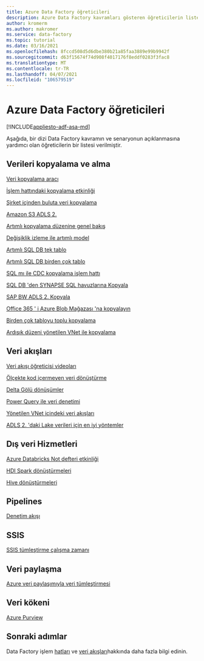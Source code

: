 ```yaml
---
title: Azure Data Factory öğreticileri
description: Azure Data Factory kavramları gösteren öğreticilerin listesi
author: kromerm
ms.author: makromer
ms.service: data-factory
ms.topic: tutorial
ms.date: 03/16/2021
ms.openlocfilehash: 8fccd508d5d6dbe380b21a85faa3889e99b9942f
ms.sourcegitcommit: d63f15674f74d908f4017176f8eddf0283f3fac8
ms.translationtype: MT
ms.contentlocale: tr-TR
ms.lasthandoff: 04/07/2021
ms.locfileid: "106579519"
---
```

# <a name="azure-data-factory-tutorials"></a>Azure Data Factory öğreticileri

[!INCLUDE[appliesto-adf-asa-md](includes/appliesto-adf-asa-md.md)]

Aşağıda, bir dizi Data Factory kavramın ve senaryonun açıklanmasına yardımcı olan öğreticilerin bir listesi verilmiştir.

## <a name="copy-and-ingest-data"></a>Verileri kopyalama ve alma

[Veri kopyalama aracı](tutorial-copy-data-tool.md)

[İşlem hattındaki kopyalama etkinliği](tutorial-copy-data-portal.md)

[Şirket içinden buluta veri kopyalama](tutorial-hybrid-copy-data-tool.md)

[Amazon S3 ADLS 2.](load-azure-data-lake-storage-gen2.md)

[Artımlı kopyalama düzenine genel bakış](tutorial-incremental-copy-overview.md)

[Değişiklik izleme ile artımlı model](tutorial-incremental-copy-change-tracking-feature-portal.md)

[Artımlı SQL DB tek tablo](tutorial-incremental-copy-portal.md)

[Artımlı SQL DB birden çok tablo](tutorial-incremental-copy-multiple-tables-portal.md)

[SQL mı ile CDC kopyalama işlem hattı](tutorial-incremental-copy-change-data-capture-feature-portal.md)

[SQL DB 'den SYNAPSE SQL havuzlarına Kopyala](load-azure-sql-data-warehouse.md)

[SAP BW ADLS 2. Kopyala](load-sap-bw-data.md)

[Office 365 ' i Azure Blob Mağazası 'na kopyalayın](load-office-365-data.md)

[Birden çok tabloyu toplu kopyalama](tutorial-bulk-copy-portal.md)

[Ardışık düzeni yönetilen VNet ile kopyalama](tutorial-copy-data-portal-private.md)

## <a name="data-flows"></a>Veri akışları

[Veri akışı öğreticisi videoları](data-flow-tutorials.md)

[Ölçekte kod içermeyen veri dönüştürme](tutorial-data-flow.md)

[Delta Gölü dönüşümler](tutorial-data-flow-delta-lake.md)

[Power Query ile veri denetimi](wrangling-tutorial.md)

[Yönetilen VNet içindeki veri akışları](tutorial-data-flow-private.md)

[ADLS 2. 'daki Lake verileri için en iyi yöntemler](tutorial-data-flow-write-to-lake.md)

## <a name="external-data-services"></a>Dış veri Hizmetleri

[Azure Databricks Not defteri etkinliği](transform-data-using-databricks-notebook.md)

[HDI Spark dönüştürmeleri](tutorial-transform-data-spark-portal.md)

[Hive dönüştürmeleri](tutorial-transform-data-hive-virtual-network-portal.md)

## <a name="pipelines"></a>Pipelines

[Denetim akışı](tutorial-control-flow-portal.md)

## <a name="ssis"></a>SSIS

[SSIS tümleştirme çalışma zamanı](tutorial-deploy-ssis-packages-azure.md)

## <a name="data-share"></a>Veri paylaşma

[Azure veri paylaşımıyla veri tümleştirmesi](lab-data-flow-data-share.md)

## <a name="data-lineage"></a>Veri kökeni

[Azure Purview](turorial-push-lineage-to-purview.md)

## <a name="next-steps"></a>Sonraki adımlar
Data Factory işlem [hatları](concepts-pipelines-activities.md) ve [veri akışları](concepts-data-flow-overview.md)hakkında daha fazla bilgi edinin.

